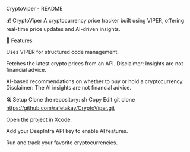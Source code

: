 CryptoViper - README

💰 CryptoViper
A cryptocurrency price tracker built using VIPER, offering real-time price updates and AI-driven insights.

📌 Features

Uses VIPER for structured code management.

Fetches the latest crypto prices from an API.
Disclaimer: Insights are not financial advice.

AI-based recommendations on whether to buy or hold a cryptocurrency.
Disclaimer: The AI insights are not financial advice.

🛠️ Setup
Clone the repository:
sh
Copy
Edit
git clone https://github.com/rafetakay/CryptoViper.git

Open the project in Xcode.

Add your DeepInfra API key to enable AI features.

Run and track your favorite cryptocurrencies.
